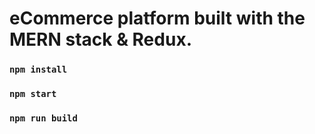 # eCommerce platform built with the MERN stack & Redux.

### `npm install`

### `npm start`

### `npm run build`
